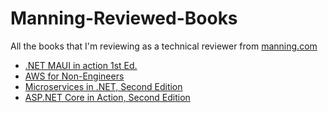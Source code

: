 # Manning-Reviewed-Books
All the books that I'm reviewing as a technical reviewer from [manning.com](https://www.manning.com/)

* [.NET MAUI in action 1st Ed.](https://www.manning.com/books/dot-net-maui-in-action)
* [AWS for Non-Engineers](https://www.manning.com/books/aws-for-non-engineers)
* [Microservices in .NET, Second Edition](https://www.manning.com/books/microservices-in-net-second-edition)
* [ASP.NET Core in Action, Second Edition](https://markdowntohtml.com)
